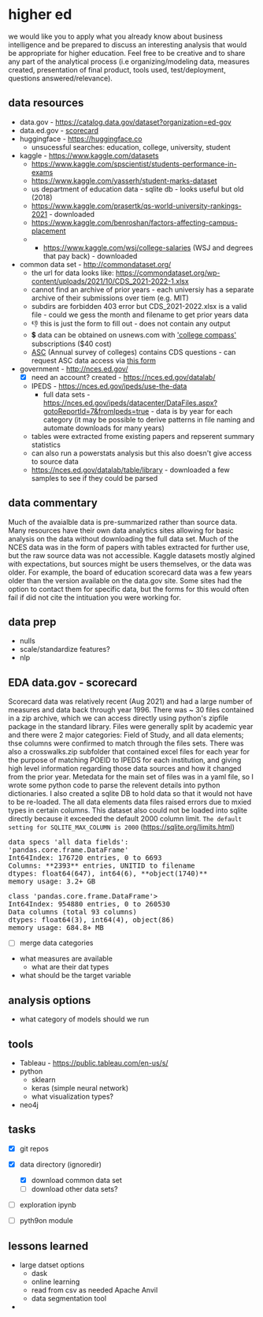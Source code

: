 # higher ed
we would like you to apply what you already know about business intelligence and be prepared to discuss an interesting analysis that would be appropriate for higher education. Feel free to be creative and to share any part of the analytical process (i.e organizing/modeling data, measures created, presentation of final product, tools used, test/deployment, questions answered/relevance). 

## data resources
- data.gov - https://catalog.data.gov/dataset?organization=ed-gov
- data.ed.gov - [scorecard](https://data.ed.gov/dataset/college-scorecard-all-data-files-through-6-2020/resources?resource=693ba436-110b-4a04-b6eb-d77804607f45)
- huggingface - https://huggingface.co
  - unsucessful searches: education, college, university, student
- kaggle - https://www.kaggle.com/datasets
  - https://www.kaggle.com/spscientist/students-performance-in-exams
  - https://www.kaggle.com/yasserh/student-marks-dataset
  - us department of education data - sqlite db - looks useful but old (2018)
  - https://www.kaggle.com/prasertk/qs-world-university-rankings-2021 - downloaded
  - https://www.kaggle.com/benroshan/factors-affecting-campus-placement
  - * https://www.kaggle.com/wsj/college-salaries (WSJ and degrees that pay back) - downloaded
- common data set - http://commondataset.org/
  - the url for data looks like: https://commondataset.org/wp-content/uploads/2021/10/CDS_2021-2022-1.xlsx
  - cannot find an archive of prior years - each universiy has a separate archive of their submissions over tiem (e.g. MIT)
  - subdirs are forbidden 403 error but CDS_2021-2022.xlsx is a valid file - could we gess the month and filename to get prior years data
  - :thumbsdown: this is just the form to fill out - does not contain any output
  - :heavy_dollar_sign: data can be obtained on usnews.com with ['college compass'](https://www.usnews.com/usnews/store/college_compass?src=web:col_compass:na:BC_homepage_headerpromo_CTA:20190418) subscriptions ($40 cost)
  - [ASC](https://professionals.collegeboard.org/higher-ed/recruitment/annual-survey) (Annual survey of colleges) contains CDS questions - can request ASC data access via [this form](https://collegeboard.tfaforms.net/69)
- government - http://nces.ed.gov/
  - [x] need an account? created - https://nces.ed.gov/datalab/
  - IPEDS - https://nces.ed.gov/ipeds/use-the-data
    - full data sets - https://nces.ed.gov/ipeds/datacenter/DataFiles.aspx?gotoReportId=7&fromIpeds=true - data is by year for each category (it may be possible to derive patterns in file naming and automate downloads for many years)
  - tables were extracted frome existing papers and repserent summary statistics
  - can also run a powerstats analysis but this also doesn't give access to source data
  - https://nces.ed.gov/datalab/table/library - downloaded a few samples to see if they could be parsed

## data commentary
Much of the avaialble data is pre-summarized rather than source data.  Many resources have their own data analytics sites allowing for basic analysis on the data without downloading the full data set.  Much of the NCES data was in the form of papers with tables extracted for further use, but the raw source data was not accessible. Kaggle datasets mostly algined with expectations, but sources might be users themselves, or the data was older.  For example, the board of education  scorecard data was a few years older than the version available on the data.gov site.  Some sites had the option to contact them for specific data, but the forms for this would often fail if did not cite the intituation you were working for.  

## data prep
  - nulls
  - scale/standardize features?
  - nlp

## EDA data.gov - scorecard 
Scorecard data was relatively recent (Aug 2021) and had a large number of measures and data back through year 1996.  There was ~ 30 files contained in a zip archive, which we can access directly using python's zipfile package in the standard library. Files were generally split by academic year and there were 2 major categories: Field of Study, and all data elements; thse columns were confirmed to match through the files sets.  There was also a crosswalks.zip subfolder that contained excel files for each year for the purpose of matching POEID to IPEDS for each institution, and giving high level information regarding those data sources and how it changed from the prior year.  Metedata for the main set of files was in a yaml file, so I wrote some python code to parse the relevent details into python dictionaries.  I also created a sqlite DB to hold data so that it would not have to be re-loaded. 
The all data elements data files raised errors due to mxied types in certain columns.  This dataset also could not be loaded into sqlite directly because it exceeded the default 2000 column limit. 
`The default setting for SQLITE_MAX_COLUMN is 2000` (https://sqlite.org/limits.html)


<pre>data specs 'all data fields':
'pandas.core.frame.DataFrame'
Int64Index: 176720 entries, 0 to 6693
Columns: **2393** entries, UNITID to filename
dtypes: float64(647), int64(6), **object(1740)**
memory usage: 3.2+ GB</pre>

<pre>
class 'pandas.core.frame.DataFrame'>
Int64Index: 954880 entries, 0 to 260530
Data columns (total 93 columns)
dtypes: float64(3), int64(4), object(86)
memory usage: 684.8+ MB
</pre>

- [ ] merge data categories

- what measures are available
  - what are their dat types
- what should be the target variable


## analysis options
- what category of models should we run


## tools
- Tableau - https://public.tableau.com/en-us/s/
- python
  - sklearn
  - keras (simple neural network)
  - what visualization types?
- neo4j


## tasks
- [x] git repos
- [x] data directory (ignoredir)
  - [x] download common data set
  - [ ] download other data sets?
- [ ] exploration ipynb
- [ ] pyth9on module


## lessons learned
- large datset options
  - dask
  - online learning
  - read from csv as needed Apache Anvil
  - data segmentation tool
- 
